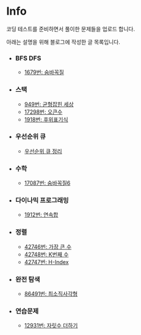 # Info

코딩 테스트를 준비하면서 풀이한 문제들을 업로드 합니다.

아래는 설명을 위해 블로그에 작성한 글 목록입니다.
* ### BFS DFS
  *  [1679번: 숨바꼭질](https://velog.io/@gabujwb/C-%EB%B0%B1%EC%A4%80-1697%EB%B2%88-%EC%88%A8%EB%B0%94%EA%BC%AD%EC%A7%88)
* ### 스택
  * [949번: 균형잡힌 세상](https://velog.io/@gabujwb/C-%EB%B0%B1%EC%A4%80-4949%EB%B2%88-%EA%B7%A0%ED%98%95%EC%9E%A1%ED%9E%8C-%EC%84%B8%EC%83%81)
  * [17298번: 오큰수](https://velog.io/@gabujwb/%EC%95%8C%EA%B3%A0%EB%A6%AC%EC%A6%98-%EB%B0%B1%EC%A4%80-17298%EB%B2%88-%EC%98%A4%ED%81%B0%EC%88%98)
  * [1918번: 후위표기식](https://velog.io/@gabujwb/%EC%95%8C%EA%B3%A0%EB%A6%AC%EC%A6%98-%EB%B0%B1%EC%A4%80-1918%EB%B2%88-%ED%9B%84%EC%9C%84%ED%91%9C%EA%B8%B0%EC%8B%9D)
* ### 우선순위 큐
  * [우선순위 큐 정리](https://velog.io/@gabujwb/C-%EC%9A%B0%EC%84%A0%EC%88%9C%EC%9C%84-%ED%81%90)
* ### 수학
  * [17087번: 숨바꼭질6](https://velog.io/@gabujwb/%EC%95%8C%EA%B3%A0%EB%A6%AC%EC%A6%98-%EB%B0%B1%EC%A4%80-17087%EB%B2%88-%EC%88%A8%EB%B0%94%EA%BC%AD%EC%A7%88-6)
* ### 다이나믹 프로그래밍
  * [1912번: 연속합](https://velog.io/@gabujwb/C-%EB%B0%B1%EC%A4%80-1912%EB%B2%88-%EC%97%B0%EC%86%8D%ED%95%A9)
* ### 정렬
  * [42746번: 가장 큰 수](https://velog.io/@gabujwb/PS-%EA%B0%80%EC%9E%A5-%ED%81%B0-%EC%88%98)
  * [42748번: K번째 수](https://velog.io/@gabujwb/PS-K%EB%B2%88%EC%A7%B8-%EC%88%98)
  * [42747번: H-Index](https://velog.io/@gabujwb/PS-H-Index)
* ### 완전 탐색
  * [86491번: 최소직사각형](https://velog.io/@gabujwb/PS-%EC%B5%9C%EC%86%8C%EC%A7%81%EC%82%AC%EA%B0%81%ED%98%95)
* ### 연습문제
  *  [12931번: 자릿수 더하기](https://velog.io/@gabujwb/PS-%EC%9E%90%EB%A6%BF%EC%88%98-%EB%8D%94%ED%95%98%EA%B8%B0)
